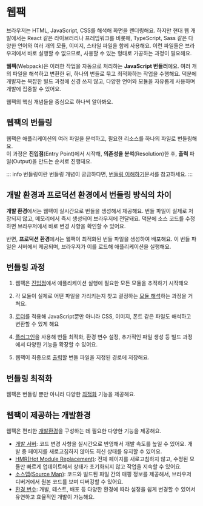 # 웹팩

브라우저는 HTML, JavaScript, CSS를 해석해 화면을 렌더링해요. 하지만 현대 웹 개발에서는 React 같은 라이브러리나 프레임워크를 비롯해, TypeScript, Sass 같은 다양한 언어와 여러 개의 모듈, 이미지, 스타일 파일을 함께 사용해요. 이런 파일들은 브라우저에서 바로 실행할 수 없으므로, 사용할 수 있는 형태로 가공하는 과정이 필요해요.

**웹팩**(Webpack)은 이러한 작업을 자동으로 처리하는 **JavaScript 번들러**예요. 여러 개의 파일을 해석하고 변환한 뒤, 하나의 번들로 묶고 최적화하는 작업을 수행해요. 덕분에 개발자는 복잡한 빌드 과정에 신경 쓰지 않고, 다양한 언어와 모듈을 자유롭게 사용하며 개발에 집중할 수 있어요.

웹팩의 핵심 개념들을 중심으로 하나씩 알아봐요.

## 웹팩의 번들링

웹팩은 애플리케이션의 여러 파일을 분석하고, 필요한 리소스를 하나의 파일로 번들링해요.<br />
이 과정은 **진입점**(Entry Point)에서 시작해, **의존성을 분석**(Resolution)한 후, **출력** 파일(Output)을 만드는 순서로 진행돼요.

::: info 번들링이란
번들링 개념이 궁금하다면, [번들링 이해하기](/knowledge/get-started.md)문서를 참고하세요.
:::

## 개발 환경과 프로덕션 환경에서 번들링 방식의 차이

**개발 환경**에서는 웹팩이 실시간으로 번들을 생성해서 제공해요.
번들 파일이 실제로 저장되지 않고, 메모리에서 즉시 생성되어 브라우저에 전달돼요.
덕분에 소스 코드를 수정하면 브라우저에서 바로 변경 사항을 확인할 수 있어요.

반면, **프로덕션 환경**에서는 웹팩이 최적화된 번들 파일을 생성하여 배포해요.
이 번들 파일은 서버에서 제공되며, 브라우저가 이를 로드해 애플리케이션을 실행해요.

## 번들링 과정

1. 웹팩은 [진입점](/knowledge/webpack/entry)에서 애플리케이션 실행에 필요한 모든 모듈을 추적하기 시작해요

2. 각 모듈이 실제로 어떤 파일을 가리키는지 찾고 결정하는 [모듈 해석](/knowledge/webpack/resolution)하는 과정을 거쳐요.

3. [로더](/knowledge/webpack/loader)를 적용해 JavaScript뿐만 아니라 CSS, 이미지, 폰트 같은 파일도 해석하고 변환할 수 있게 해요

4. [플러그인](/knowledge/webpack/plugin)을 사용해 번들 최적화, 환경 변수 설정, 추가적인 파일 생성 등 빌드 과정에서 다양한 기능을 확장할 수 있어요.

5. 웹팩이 최종으로 [출력](/knowledge/webpack/output)할 번들 파일을 지정된 경로에 저장해요.

## 번들링 최적화

웹팩은 번들링 뿐만 아니라 다양한 [최적화](/knowledge/webpack/optimization) 기능을 제공해요.

## 웹팩이 제공하는 개발환경

웹팩은 편리한 [개발환경](/knowledge/webpack/dev/overview)을 구성하는 데 필요한 다양한 기능을 제공해요.

- [개발 서버](/knowledge/webpack/dev/dev-server): 코드 변경 사항을 실시간으로 반영해서 개발 속도를 높일 수 있어요. 개발 중 페이지를 새로고침하지 않아도 최신 상태를 유지할 수 있어요.
- [HMR(Hot Module Replacement)](/knowledge/webpack/dev/hmr): 전체 페이지를 새로고침하지 않고, 수정된 모듈만 빠르게 업데이트해서 상태가 초기화되지 않고 작업을 지속할 수 있어요.
- [소스맵(Source Map)](/knowledge/webpack/dev/source-map): 코드와 빌드된 파일 간의 매핑 정보를 제공해서, 브라우저 디버거에서 원본 코드를 보며 디버깅할 수 있어요.
- [환경 변수](/knowledge/webpack/dev/env-variable): 개발, 테스트, 배포 등 다양한 환경에 따라 설정을 쉽게 변경할 수 있어서 유연하고 효율적인 개발이 가능해요.
